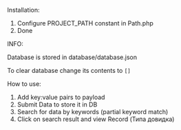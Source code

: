 Installation:

1) Configure PROJECT_PATH constant in Path.php
2) Done

INFO:

Database is stored in database/database.json

To clear database change its contents to `[]`

How to use:

1) Add key:value pairs to payload
2) Submit Data to store it in DB
3) Search for data by keywords (partial keyword match)
4) Click on search result and view Record (Типа довидка) 
